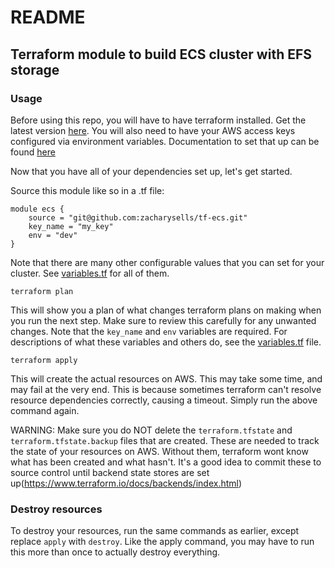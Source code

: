 # README #

## Terraform module to build ECS cluster with EFS storage

### Usage
Before using this repo, you will have to have terraform installed. Get the latest version [here](https://www.terraform.io/downloads.html). You will also need to have your AWS access keys configured via environment variables. Documentation to set that up can be found [here](http://docs.aws.amazon.com/cli/latest/userguide/cli-environment.html)

Now that you have all of your dependencies set up, let's get started.

Source this module like so in a .tf file:

```
module ecs {
    source = "git@github.com:zacharysells/tf-ecs.git"
    key_name = "my_key"
    env = "dev"
}
```

Note that there are many other configurable values that you can set for your cluster.
See [variables.tf](variables.tf) for all of them.

```
terraform plan
```
This will show you a plan of what changes terraform plans on making when you run the next step. Make sure to review this carefully for any unwanted changes. Note that the `key_name` and `env` variables are required. For descriptions of what these variables and others do, see the [variables.tf](variables.tf) file.

```
terraform apply
```
This will create the actual resources on AWS. This may take some time, and may fail at the very end. This is because sometimes terraform can't resolve resource dependencies correctly, causing a timeout. Simply run the above command again.

WARNING: Make sure you do NOT delete the `terraform.tfstate` and `terraform.tfstate.backup` files that are created. These are needed to track the state of your resources on AWS. Without them, terraform wont know what has been created and what hasn't. It's a good idea to commit these to source control until backend state stores are set up(https://www.terraform.io/docs/backends/index.html)

### Destroy resources

To destroy your resources, run the same commands as earlier, except replace `apply` with `destroy`. Like the apply command, you may have to run this more than once to actually destroy everything.